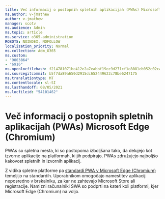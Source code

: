 ```yaml
---
title: Več informacij o postopnih spletnih aplikacijah (PWAs) Microsoft Edge (Chromium)
ms.author: v-jmathew
author: v-jmathew
manager: scotv
ms.audience: Admin
ms.topic: article
ms.service: o365-administration
ROBOTS: NOINDEX, NOFOLLOW
localization_priority: Normal
ms.collection: Adm_O365
ms.custom:
- "9003864"
- "6916"
ms.openlocfilehash: f214781071be412e2a7eabbf19ec9d271cf1e8081cb052c02cad614da0372eaf
ms.sourcegitcommit: b5f7da89a650d2915dc652449623c78be6247175
ms.translationtype: MT
ms.contentlocale: sl-SI
ms.lasthandoff: 08/05/2021
ms.locfileid: "54101462"
---
```

# <a name="learn-about-progressive-web-apps-pwas-on-microsoft-edge-chromium"></a>Več informacij o postopnih spletnih aplikacijah (PWAs) Microsoft Edge (Chromium)

PWAs so spletna mesta, ki so postopoma izboljšana tako, da delujejo kot izvorne aplikacije na platformah, ki jih podpirajo. PWAs združujejo najboljšo kakovost spletnih in izvornih aplikacij.

Z vidika spletne platforme pa [standardi PWA v Microsoft Edge (Chromium)](https://go.microsoft.com/fwlink/?linkid=2135193) temeljijo na standardih. Uporabnikom omogočajo namestitev aplikacij neposredno v brskalniku, za kar ne zahtevajo Microsoft Store ali registracije. Namizni računalniki SWA so podprti na kateri koli platformi, kjer Microsoft Edge (Chromium) na voljo.
